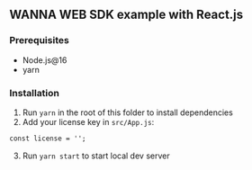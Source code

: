 ## WANNA WEB SDK example with React.js

### Prerequisites

- Node.js@16
- yarn

### Installation

1. Run `yarn` in the root of this folder to install dependencies
2. Add your license key in `src/App.js`:
```html
const license = '';
```
3. Run `yarn start` to start local dev server